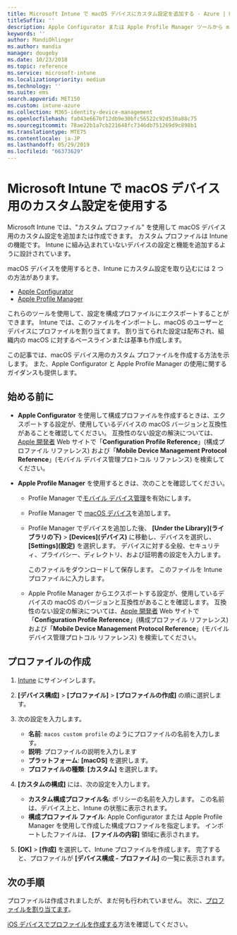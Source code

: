 ```yaml
---
title: Microsoft Intune で macOS デバイスにカスタム設定を追加する - Azure | Microsoft Docs
titleSuffix: ''
description: Apple Configurator または Apple Profile Manager ツールから macOS の設定をエクスポートした後、Microsoft Intune にそれらの設定をインポートします。 これらの設定では、macOS デバイスでのカスタム設定と機能を作成、使用、制御できます。 このカスタム プロファイルを組織内の macOS デバイスに割り当てたり配布したりして、ベースラインまたは基準を作成できます。
keywords: ''
author: MandiOhlinger
ms.author: mandia
manager: dougeby
ms.date: 10/23/2018
ms.topic: reference
ms.service: microsoft-intune
ms.localizationpriority: medium
ms.technology: ''
ms.suite: ems
search.appverid: MET150
ms.custom: intune-azure
ms.collection: M365-identity-device-management
ms.openlocfilehash: fa043e667bf12db9e30bfc56522c92d530a88c75
ms.sourcegitcommit: 78ae22b1a7cb221648fc7346db751269d9c898b1
ms.translationtype: MTE75
ms.contentlocale: ja-JP
ms.lasthandoff: 05/29/2019
ms.locfileid: "66373629"
---
```

# <a name="use-custom-settings-for-macos-devices-in-microsoft-intune"></a>Microsoft Intune で macOS デバイス用のカスタム設定を使用する

Microsoft Intune では、"カスタム プロファイル" を使用して macOS デバイス用のカスタム設定を追加または作成できます。 カスタム プロファイルは Intune の機能です。 Intune に組み込まれていないデバイスの設定と機能を追加するように設計されています。

macOS デバイスを使用するとき、Intune にカスタム設定を取り込むには 2 つの方法があります。

- [Apple Configurator](https://itunes.apple.com/app/apple-configurator-2/id1037126344?mt=12)
- [Apple Profile Manager](https://support.apple.com/profile-manager)

これらのツールを使用して、設定を構成プロファイルにエクスポートすることができます。 Intune では、このファイルをインポートし、macOS のユーザーとデバイスにプロファイルを割り当てます。 割り当てられた設定は配布され、組織内の macOS に対するベースラインまたは基準も作成します。

この記事では、macOS デバイス用のカスタム プロファイルを作成する方法を示します。 また、Apple Configurator と Apple Profile Manager の使用に関するガイダンスも提供します。

## <a name="before-you-begin"></a>始める前に

- **Apple Configurator** を使用して構成プロファイルを作成するときは、エクスポートする設定が、使用しているデバイスの macOS バージョンと互換性があることを確認してください。 互換性のない設定の解決については、[Apple 開発者](https://developer.apple.com/) Web サイトで「**Configuration Profile Reference**」(構成プロファイル リファレンス) および「**Mobile Device Management Protocol Reference**」(モバイル デバイス管理プロトコル リファレンス) を検索してください。

- **Apple Profile Manager** を使用するときは、次のことを確認してください。

  - Profile Manager で[モバイル デバイス管理](https://help.apple.com/serverapp/mac/5.7/#/apd05B9B761-D390-4A75-9251-E9AD29A61D0C)を有効にします。
  - Profile Manager で [macOS デバイス](https://help.apple.com/profilemanager/mac/5.7/#/pm9onzap1984)を追加します。
  - Profile Manager でデバイスを追加した後、 **[Under the Library]\(ライブラリの下\)**  >  **[Devices]\(デバイス\)** に移動し、デバイスを選択し、 **[Settings]\(設定\)** を選択します。 デバイスに対する全般、セキュリティ、プライバシー、ディレクトリ、および証明書の設定を入力します。

    このファイルをダウンロードして保存します。 このファイルを Intune プロファイルに入力します。 

  - Apple Profile Manager からエクスポートする設定が、使用しているデバイスの macOS のバージョンと互換性があることを確認します。 互換性のない設定の解決については、[Apple 開発者](https://developer.apple.com/) Web サイトで「**Configuration Profile Reference**」(構成プロファイル リファレンス) および「**Mobile Device Management Protocol Reference**」(モバイル デバイス管理プロトコル リファレンス) を検索してください。

## <a name="create-the-profile"></a>プロファイルの作成

1. [Intune](https://go.microsoft.com/fwlink/?linkid=2090973) にサインインします。
2. **[デバイス構成]**  >  **[プロファイル]**  >  **[プロファイルの作成]** の順に選択します。
3. 次の設定を入力します。

    - **名前**: `macos custom profile` のようにプロファイルの名前を入力します。
    - **説明**: プロファイルの説明を入力します
    - **プラットフォーム**: **[macOS]** を選択します。
    - **プロファイルの種類**: **[カスタム]** を選択します。

4. **[カスタムの構成]** には、次の設定を入力します。

    - **カスタム構成プロファイル名**: ポリシーの名前を入力します。 この名前は、デバイス上と、Intune の状態に表示されます。
    - **構成プロファイル ファイル**: Apple Configurator または Apple Profile Manager を使用して作成した構成プロファイルを指定します。 インポートしたファイルは、 **[ファイルの内容]** 領域に表示されます。

5. **[OK]**  >  **[作成]** を選択して、Intune プロファイルを作成します。 完了すると、プロファイルが **[デバイス構成 - プロファイル]** の一覧に表示されます。

## <a name="next-steps"></a>次の手順

プロファイルは作成されましたが、まだ何も行われていません。 次に、[プロファイルを割り当てます](device-profile-assign.md)。

[iOS デバイスでプロファイルを作成する](custom-settings-ios.md)方法を確認してください。
